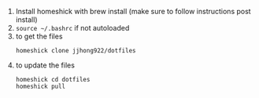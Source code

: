 1. Install homeshick with brew install (make sure to follow instructions post install)
2. ```source ~/.bashrc``` if not autoloaded
3. to get the files
    ```
    homeshick clone jjhong922/dotfiles
    ```
4. to update the files
    ```
    homeshick cd dotfiles
    homeshick pull
    ```
